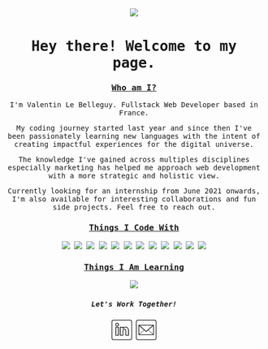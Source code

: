 <div align="center">
    <samp>
        <a href="https://vlebelleguy.com/"><img src="/assets/banner.gif"></a>
        <h1>Hey there! Welcome to my page.</h1>
        <h3><ins>Who am I?</ins></h3>
        <p>I'm Valentin Le Belleguy. Fullstack Web Developer based in France.</p>
        <p>My coding journey started last year and since then I've been passionately learning new languages with the intent of creating impactful experiences for the digital universe.</p>
        <p>The knowledge I've gained across multiples disciplines especially marketing has helped me approach web development with a more strategic and holistic view.</p>
        <p>Currently looking for an internship from June 2021 onwards, I'm also available for interesting collaborations and fun side projects. Feel free to reach out.</p>
        <h3><ins>Things I Code With</ins></h3>
        <img src="https://img.shields.io/badge/-JavaScript-black?style=for-the-badge&logo=JavaScript&logoColor=white">
        <img src="https://img.shields.io/badge/-React-black?style=for-the-badge&logo=React&logoColor=white">
        <img src="https://img.shields.io/badge/-Node.js-black?style=for-the-badge&logo=Node.js&logoColor=white">
        <img src="https://img.shields.io/badge/-HTML5-black?style=for-the-badge&logo=HTML5&logoColor=white">
        <img src="https://img.shields.io/badge/-CSS3-black?style=for-the-badge&logo=CSS3&logoColor=white">
        <img src="https://img.shields.io/badge/-Git-black?style=for-the-badge&logo=Git&logoColor=white">
        <img src="https://img.shields.io/badge/-MongoDB-black?style=for-the-badge&logo=MongoDB&logoColor=white">
        <img src="https://img.shields.io/badge/-Heroku-black?style=for-the-badge&logo=Heroku&logoColor=white">
        <img src="https://img.shields.io/badge/-Express-black?style=for-the-badge&logo=Express&logoColor=white">
        <img src="https://img.shields.io/badge/-Postman-black?style=for-the-badge&logo=Postman&logoColor=white">
        <img src="https://img.shields.io/badge/-AWS-black?style=for-the-badge&logo=Amazon-AWS&logoColor=white">
        <img src="https://img.shields.io/badge/-Visual%20Studio%20Code-black?style=for-the-badge&logo=Visual-Studio-Code&logoColor=white">
        <h3><ins>Things I Am Learning</ins></h3>
        <img src="https://img.shields.io/badge/-Three.js-black?style=for-the-badge&logo=three.js&logoColor=White">
        <h5>Let's Work Together!</h5>
        <a href="https://fr.linkedin.com/in/valentinlebelleguy"><img src="/assets/icons/linkedin.png" width="40px"></a>
        <a href="mailto:lebelleguy.v@gmail.com"><img src="/assets/icons/email.png" width="40px"></a>
    </samp>
</div>
